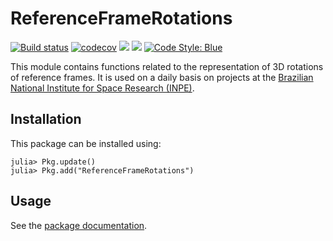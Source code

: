 # ReferenceFrameRotations

[![Build status](https://github.com/JuliaSpace/ReferenceFrameRotations.jl/workflows/CI/badge.svg)](https://github.com/JuliaSpace/ReferenceFrameRotations.jl/actions)
[![codecov](https://codecov.io/gh/JuliaSpace/ReferenceFrameRotations.jl/branch/master/graph/badge.svg)](https://codecov.io/gh/JuliaSpace/ReferenceFrameRotations.jl)
[![](https://img.shields.io/badge/docs-stable-blue.svg)][docs-stable-url]
[![](https://img.shields.io/badge/docs-dev-blue.svg)][docs-dev-url]
[![Code Style: Blue](https://img.shields.io/badge/code%20style-blue-4495d1.svg)](https://github.com/invenia/BlueStyle)

This module contains functions related to the representation of 3D rotations of
reference frames. It is used on a daily basis on projects at the [Brazilian
National Institute for Space Research (INPE)](http://www.inpe.br).

## Installation

This package can be installed using:

```julia-repl
julia> Pkg.update()
julia> Pkg.add("ReferenceFrameRotations")
```

## Usage

See the [package documentation][docs-stable-url].

[docs-dev-url]: https://juliaspace.github.io/ReferenceFrameRotations.jl/dev
[docs-stable-url]: https://juliaspace.github.io/ReferenceFrameRotations.jl/stable

